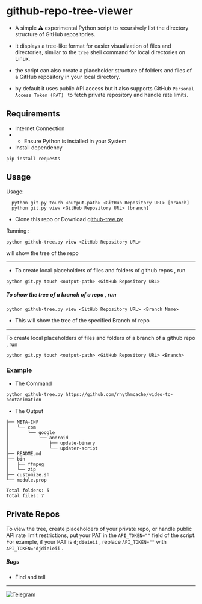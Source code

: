 # github-repo-tree-viewer

- A simple ⚠️ experimental Python script to recursively list the directory structure of GitHub repositories.

- It displays a tree-like format for easier visualization of files and directories, similar to the `tree` shell command for local directories on Linux.

-  the script can also create a placeholder structure of folders and files of a GitHub repository in your local directory.

- by default it uses public API access but it also supports GitHub `Personal Access Token (PAT) ` to fetch private repository and handle rate limits.

## Requirements
- Internet Connection
- - Ensure Python is installed in your System
- Install dependency
```
pip install requests
```

## Usage
Usage:
```
  python git.py touch <output-path> <GitHub Repository URL> [branch]
  python git.py view <GitHub Repository URL> [branch]
```



- Clone this repo or Download [github-tree.py](https://github.com/rhythmcache/github-repo-tree-viewer/releases/download/V2/github-tree.py)

Running :
```
python github-tree.py view <GitHub Repository URL>
```
 will show the tree of the repo
 
---
- To create local placeholders of files and folders of github repos , run
```
python git.py touch <output-path> <GitHub Repository URL>
```


##### To show the tree of a branch of a repo , run
```
python github-tree.py view <GitHub Repository URL> <Branch Name>
```
- This will show the tree of the specified Branch of repo
---
To create local placeholders of files and folders of a branch of a github repo , run
```
python git.py touch <output-path> <GitHub Repository URL> <Branch>
```

### Example
- The Command
```
python github-tree.py https://github.com/rhythmcache/video-to-bootanimation
```
- The Output
```
├── META-INF
│   └── com
│       └── google
│           └── android
│               ├── update-binary
│               └── updater-script
├── README.md
├── bin
│   ├── ffmpeg
│   └── zip
├── customize.sh
└── module.prop

Total folders: 5
Total files: 7
```

## Private Repos
To view the tree, create placeholders of your private repo, or handle public API rate limit restrictions, put your PAT in the `API_TOKEN=""` field of the script. For example, if your PAT is `djdieieii` , replace `API_TOKEN=""` with `API_TOKEN="djdieieii` .


##### Bugs
- Find and tell

---
[![Telegram](https://img.shields.io/badge/Telegram-Join%20Chat-blue?style=flat-square&logo=telegram)](https://t.me/ximistuffschat)


